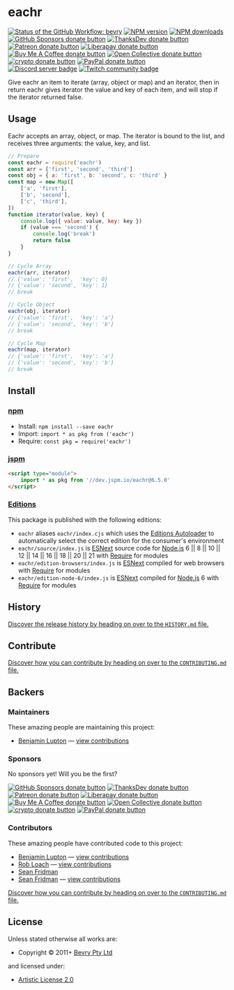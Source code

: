 <!-- TITLE/ -->

<h1>eachr</h1>

<!-- /TITLE -->


<!-- BADGES/ -->

<span class="badge-githubworkflow"><a href="https://github.com/bevry/eachr/actions?query=workflow%3Abevry" title="View the status of this project's GitHub Workflow: bevry"><img src="https://github.com/bevry/eachr/workflows/bevry/badge.svg" alt="Status of the GitHub Workflow: bevry" /></a></span>
<span class="badge-npmversion"><a href="https://npmjs.org/package/eachr" title="View this project on NPM"><img src="https://img.shields.io/npm/v/eachr.svg" alt="NPM version" /></a></span>
<span class="badge-npmdownloads"><a href="https://npmjs.org/package/eachr" title="View this project on NPM"><img src="https://img.shields.io/npm/dm/eachr.svg" alt="NPM downloads" /></a></span>
<br class="badge-separator" />
<span class="badge-githubsponsors"><a href="https://github.com/sponsors/balupton" title="Donate to this project using GitHub Sponsors"><img src="https://img.shields.io/badge/github-donate-yellow.svg" alt="GitHub Sponsors donate button" /></a></span>
<span class="badge-thanksdev"><a href="https://thanks.dev/u/gh/bevry" title="Donate to this project using ThanksDev"><img src="https://img.shields.io/badge/thanksdev-donate-yellow.svg" alt="ThanksDev donate button" /></a></span>
<span class="badge-patreon"><a href="https://patreon.com/bevry" title="Donate to this project using Patreon"><img src="https://img.shields.io/badge/patreon-donate-yellow.svg" alt="Patreon donate button" /></a></span>
<span class="badge-liberapay"><a href="https://liberapay.com/bevry" title="Donate to this project using Liberapay"><img src="https://img.shields.io/badge/liberapay-donate-yellow.svg" alt="Liberapay donate button" /></a></span>
<span class="badge-buymeacoffee"><a href="https://buymeacoffee.com/balupton" title="Donate to this project using Buy Me A Coffee"><img src="https://img.shields.io/badge/buy%20me%20a%20coffee-donate-yellow.svg" alt="Buy Me A Coffee donate button" /></a></span>
<span class="badge-opencollective"><a href="https://opencollective.com/bevry" title="Donate to this project using Open Collective"><img src="https://img.shields.io/badge/open%20collective-donate-yellow.svg" alt="Open Collective donate button" /></a></span>
<span class="badge-crypto"><a href="https://bevry.me/crypto" title="Donate to this project using Cryptocurrency"><img src="https://img.shields.io/badge/crypto-donate-yellow.svg" alt="crypto donate button" /></a></span>
<span class="badge-paypal"><a href="https://bevry.me/paypal" title="Donate to this project using Paypal"><img src="https://img.shields.io/badge/paypal-donate-yellow.svg" alt="PayPal donate button" /></a></span>
<br class="badge-separator" />
<span class="badge-discord"><a href="https://discord.gg/nQuXddV7VP" title="Join this project's community on Discord"><img src="https://img.shields.io/discord/1147436445783560193?logo=discord&amp;label=discord" alt="Discord server badge" /></a></span>
<span class="badge-twitch"><a href="https://www.twitch.tv/balupton" title="Join this project's community on Twitch"><img src="https://img.shields.io/twitch/status/balupton?logo=twitch" alt="Twitch community badge" /></a></span>

<!-- /BADGES -->


<!-- DESCRIPTION/ -->

Give eachr an item to iterate (array, object or map) and an iterator, then in return eachr gives iterator the value and key of each item, and will stop if the iterator returned false.

<!-- /DESCRIPTION -->


## Usage

Eachr accepts an array, object, or map. The iterator is bound to the list, and receives three arguments: the value, key, and list.

```javascript
// Prepare
const eachr = require('eachr')
const arr = ['first', 'second', 'third']
const obj = { a: 'first', b: 'second', c: 'third' }
const map = new Map([
    ['a', 'first'],
    ['b', 'second'],
    ['c', 'third'],
])
function iterator(value, key) {
    console.log({ value: value, key: key })
    if (value === 'second') {
        console.log('break')
        return false
    }
}

// Cycle Array
eachr(arr, iterator)
// {'value': 'first',  'key': 0}
// {'value': 'second', 'key': 1}
// break

// Cycle Object
eachr(obj, iterator)
// {'value': 'first',  'key': 'a'}
// {'value': 'second', 'key': 'b'}
// break

// Cycle Map
eachr(map, iterator)
// {'value': 'first',  'key': 'a'}
// {'value': 'second', 'key': 'b'}
// break
```

<!-- INSTALL/ -->

<h2>Install</h2>

<a href="https://npmjs.com" title="npm is a package manager for javascript"><h3>npm</h3></a>
<ul>
<li>Install: <code>npm install --save eachr</code></li>
<li>Import: <code>import * as pkg from ('eachr')</code></li>
<li>Require: <code>const pkg = require('eachr')</code></li>
</ul>

<a href="https://jspm.io" title="Native ES Modules CDN"><h3>jspm</h3></a>

``` html
<script type="module">
    import * as pkg from '//dev.jspm.io/eachr@6.5.0'
</script>
```

<h3><a href="https://editions.bevry.me" title="Editions are the best way to produce and consume packages you care about.">Editions</a></h3>

<p>This package is published with the following editions:</p>

<ul><li><code>eachr</code> aliases <code>eachr/index.cjs</code> which uses the <a href="https://github.com/bevry/editions" title="You can use the Editions Autoloader to autoload the appropriate edition for your consumers environment">Editions Autoloader</a> to automatically select the correct edition for the consumer's environment</li>
<li><code>eachr/source/index.js</code> is <a href="https://en.wikipedia.org/wiki/ECMAScript#ES.Next" title="ECMAScript Next">ESNext</a> source code for <a href="https://nodejs.org" title="Node.js is a JavaScript runtime built on Chrome's V8 JavaScript engine">Node.js</a> 6 || 8 || 10 || 12 || 14 || 16 || 18 || 20 || 21 with <a href="https://nodejs.org/dist/latest-v5.x/docs/api/modules.html" title="Node/CJS Modules">Require</a> for modules</li>
<li><code>eachr/edition-browsers/index.js</code> is <a href="https://en.wikipedia.org/wiki/ECMAScript#ES.Next" title="ECMAScript Next">ESNext</a> compiled for web browsers with <a href="https://nodejs.org/dist/latest-v5.x/docs/api/modules.html" title="Node/CJS Modules">Require</a> for modules</li>
<li><code>eachr/edition-node-6/index.js</code> is <a href="https://en.wikipedia.org/wiki/ECMAScript#ES.Next" title="ECMAScript Next">ESNext</a> compiled for <a href="https://nodejs.org" title="Node.js is a JavaScript runtime built on Chrome's V8 JavaScript engine">Node.js</a> 6 with <a href="https://nodejs.org/dist/latest-v5.x/docs/api/modules.html" title="Node/CJS Modules">Require</a> for modules</li></ul>

<!-- /INSTALL -->


<!-- HISTORY/ -->

<h2>History</h2>

<a href="https://github.com/bevry/eachr/blob/master/HISTORY.md#files">Discover the release history by heading on over to the <code>HISTORY.md</code> file.</a>

<!-- /HISTORY -->


<!-- CONTRIBUTE/ -->

<h2>Contribute</h2>

<a href="https://github.com/bevry/eachr/blob/master/CONTRIBUTING.md#files">Discover how you can contribute by heading on over to the <code>CONTRIBUTING.md</code> file.</a>

<!-- /CONTRIBUTE -->


<!-- BACKERS/ -->

<h2>Backers</h2>

<h3>Maintainers</h3>

These amazing people are maintaining this project:

<ul><li><a href="https://github.com/balupton">Benjamin Lupton</a> — <a href="https://github.com/bevry/eachr/commits?author=balupton" title="View the GitHub contributions of Benjamin Lupton on repository bevry/eachr">view contributions</a></li></ul>

<h3>Sponsors</h3>

No sponsors yet! Will you be the first?

<span class="badge-githubsponsors"><a href="https://github.com/sponsors/balupton" title="Donate to this project using GitHub Sponsors"><img src="https://img.shields.io/badge/github-donate-yellow.svg" alt="GitHub Sponsors donate button" /></a></span>
<span class="badge-thanksdev"><a href="https://thanks.dev/u/gh/bevry" title="Donate to this project using ThanksDev"><img src="https://img.shields.io/badge/thanksdev-donate-yellow.svg" alt="ThanksDev donate button" /></a></span>
<span class="badge-patreon"><a href="https://patreon.com/bevry" title="Donate to this project using Patreon"><img src="https://img.shields.io/badge/patreon-donate-yellow.svg" alt="Patreon donate button" /></a></span>
<span class="badge-liberapay"><a href="https://liberapay.com/bevry" title="Donate to this project using Liberapay"><img src="https://img.shields.io/badge/liberapay-donate-yellow.svg" alt="Liberapay donate button" /></a></span>
<span class="badge-buymeacoffee"><a href="https://buymeacoffee.com/balupton" title="Donate to this project using Buy Me A Coffee"><img src="https://img.shields.io/badge/buy%20me%20a%20coffee-donate-yellow.svg" alt="Buy Me A Coffee donate button" /></a></span>
<span class="badge-opencollective"><a href="https://opencollective.com/bevry" title="Donate to this project using Open Collective"><img src="https://img.shields.io/badge/open%20collective-donate-yellow.svg" alt="Open Collective donate button" /></a></span>
<span class="badge-crypto"><a href="https://bevry.me/crypto" title="Donate to this project using Cryptocurrency"><img src="https://img.shields.io/badge/crypto-donate-yellow.svg" alt="crypto donate button" /></a></span>
<span class="badge-paypal"><a href="https://bevry.me/paypal" title="Donate to this project using Paypal"><img src="https://img.shields.io/badge/paypal-donate-yellow.svg" alt="PayPal donate button" /></a></span>

<h3>Contributors</h3>

These amazing people have contributed code to this project:

<ul><li><a href="https://github.com/balupton">Benjamin Lupton</a> — <a href="https://github.com/bevry/eachr/commits?author=balupton" title="View the GitHub contributions of Benjamin Lupton on repository bevry/eachr">view contributions</a></li>
<li><a href="https://github.com/RobLoach">Rob Loach</a> — <a href="https://github.com/bevry/eachr/commits?author=RobLoach" title="View the GitHub contributions of Rob Loach on repository bevry/eachr">view contributions</a></li>
<li><a href="www.seanfridman.com">Sean Fridman</a></li>
<li><a href="https://github.com/sfrdmn">Sean Fridman</a> — <a href="https://github.com/bevry/eachr/commits?author=sfrdmn" title="View the GitHub contributions of Sean Fridman on repository bevry/eachr">view contributions</a></li></ul>

<a href="https://github.com/bevry/eachr/blob/master/CONTRIBUTING.md#files">Discover how you can contribute by heading on over to the <code>CONTRIBUTING.md</code> file.</a>

<!-- /BACKERS -->


<!-- LICENSE/ -->

<h2>License</h2>

Unless stated otherwise all works are:

<ul><li>Copyright &copy; 2011+ <a href="http://bevry.me">Bevry Pty Ltd</a></li></ul>

and licensed under:

<ul><li><a href="http://spdx.org/licenses/Artistic-2.0.html">Artistic License 2.0</a></li></ul>

<!-- /LICENSE -->
